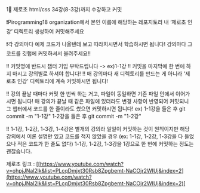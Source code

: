 1⃣  제로초 html/css 34강(8-3강)까지 수강하고 커밋

❗Pirogramming18 organization에서 본인 이름에 해당하는 레포지토리 내 
‘제로초 인강’ 디렉토리 생성하여 커밋해주세요

❗각 강의마다 예제 코드가 나올텐데 보고 따라치시면서 학습하시면 됩니다! 
강의마다 그 코드를 깃헙에 커밋하셔서 올려주세요!!

‼ 커밋명에 반드시 챕터 기입 부탁드립니다 -> ex)1-1강
‼ 커밋을 마지막에 한 번에 하지 마시고 강의별로 하셔야 합니다!
‼ 매 강의마다 새 디렉토리를 만드는 게 아니라 '제로초 인강' 디렉토리에 계속 
커밋하시면 됩니다!

‼ 강의 끝날 때마다 커밋 한 번씩 하는 거고, 파일이 동일하면 기존 파일 
안에서 이어가시면 됩니다! 매 강의가 끝날 때 같은 파일에 있더라도 변경 
사항이 반영되어 커밋되니 그 챕터에서 코드를 한 줄이라도 썼으면 커밋하시면 
됩니다!
ex) 1-1강을 들은 후 git commit -m "1-1강"
1-2강을 들은 후 git commit -m "1-2강"

‼ 1-1강, 1-2강, 1-3강, 1-4강은 별개의 강의라 일일이 커밋하는 것이 
원칙이지만 해당 강의에서 이론 설명만 있고 코드를 적지 않았을 경우 (ex: 
1-1강, 1-2강, 1-3강을 다 들었으나 적은 코드가 한 줄도 없다) 1-1강, 1-2강, 
1-3강을 1강으로 한 번에 커밋하는 정도는 괜찮습니다.

제로초 링크 : 
[[https://www.youtube.com/watch?v=ohpjJNal2lk&list=PLcqDmjxt30Rsb8Zpgbemt-NaCOjr2WIUj&index=2](https://www.youtube.com/watch?v=ohpjJNal2lk&list=PLcqDmjxt30Rsb8Zpgbemt-NaCOjr2WIUj&index=2)]
